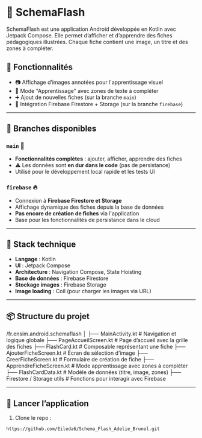 # 📱 SchemaFlash

SchemaFlash est une application Android développée en Kotlin avec Jetpack Compose. Elle permet d’afficher et d’apprendre des fiches pédagogiques illustrées. Chaque fiche contient une image, un titre et des zones à compléter.

## 🚀 Fonctionnalités

- 📷 Affichage d’images annotées pour l'apprentissage visuel
- 🧠 Mode "Apprentissage" avec zones de texte à compléter
- ➕ Ajout de nouvelles fiches (sur la branche `main`)
- 🔗 Intégration Firebase Firestore + Storage (sur la branche `firebase`)

---

## 🌿 Branches disponibles

### `main` 🌟
- **Fonctionnalités complètes** : ajouter, afficher, apprendre des fiches
- ⚠️ Les données sont **en dur dans le code** (pas de persistance)
- Utilisé pour le développement local rapide et les tests UI

### `firebase` 🔥
- Connexion à **Firebase Firestore et Storage**
- Affichage dynamique des fiches depuis la base de données
- **Pas encore de création de fiches** via l'application
- Base pour les fonctionnalités de persistance dans le cloud

---

## 🧱 Stack technique

- **Langage** : Kotlin
- **UI** : Jetpack Compose
- **Architecture** : Navigation Compose, State Hoisting
- **Base de données** : Firebase Firestore
- **Stockage images** : Firebase Storage
- **Image loading** : Coil (pour charger les images via URL)

---

## 📦 Structure du projet

/fr.ensim.android.schemaflash
│
├── MainActivity.kt # Navigation et logique globale
├── PageAccueilScreen.kt # Page d’accueil avec la grille des fiches
├── FlashCard.kt # Composable représentant une fiche
├── AjouterFicheScreen.kt # Écran de sélection d'image
├── CreerFicheScreen.kt # Formulaire de création de fiche
├── ApprendreFicheScreen.kt # Mode apprentissage avec zones à compléter
├── FlashCardData.kt # Modèle de données (titre, image, zones)
├── Firestore / Storage utils # Fonctions pour interagir avec Firebase


---

## 🔧 Lancer l’application

1. Clone le repo :
```bash
https://github.com/Eileda6/Schema_Flash_Adelie_Brunel.git

